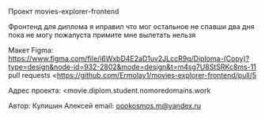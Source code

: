 
Проект movies-explorer-frontend

Фронтенд для диплома 
я иправил что мог остальное не спавши два дня пока не могу пожалуста примите мне вылетать нельзя

Макет Figma: https://www.figma.com/file/i6WxbD4E2aD1uv2JLccR9q/Diploma-(Copy)?type=design&node-id=932-2802&mode=design&t=m4sg7U8StSRKc8ms-11
pull requests <https://github.com/Ermolay1/movies-explorer-frontend/pull/5

Адрес проекта: <movie.diplom.student.nomoredomains.work

Автор: Кулишин Алексей
 email: oookosmos.m@yandex.ru
